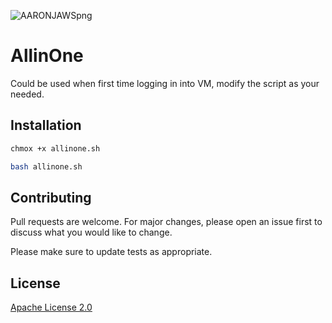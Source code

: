 ![AARONJAWSpng](https://i.loli.net/2020/09/05/WFkZjA7v498GqRI.png)

# AllinOne

Could be used when first time logging in into VM, modify the script as your needed.

## Installation

```bash
chmox +x allinone.sh

bash allinone.sh
```

## Contributing

Pull requests are welcome. For major changes, please open an issue first to discuss what you would like to change.

Please make sure to update tests as appropriate.

## License

[Apache License 2.0](https://choosealicense.com/licenses/apache-2.0/)